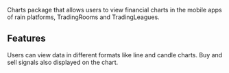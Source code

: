<!-- 
This README describes the package. If you publish this package to pub.dev,
this README's contents appear on the landing page for your package.

For information about how to write a good package README, see the guide for
[writing package pages](https://dart.dev/guides/libraries/writing-package-pages). 

For general information about developing packages, see the Dart guide for
[creating packages](https://dart.dev/guides/libraries/create-library-packages)
and the Flutter guide for
[developing packages and plugins](https://flutter.dev/developing-packages). 
-->

Charts package that allows users to view financial charts in the mobile apps of rain platforms, TradingRooms and TradingLeagues.

## Features

Users can view data in different formats like line and candle charts.
Buy and sell signals also displayed on the chart.
